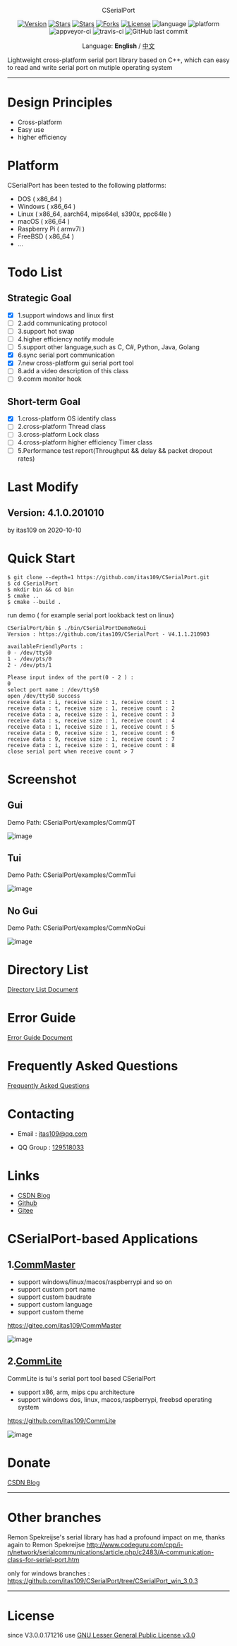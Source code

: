 <p align="center">CSerialPort</p>

<p align="center">
<a href="https://github.com/itas109/CSerialPort/releases"><img alt="Version" src="https://img.shields.io/github/release/itas109/CSerialPort"/></a>
<a href="https://github.com/itas109/CSerialPort/stargazers"><img alt="Stars" src="https://img.shields.io/github/stars/itas109/CSerialPort"/></a>
<a href="https://gitee.com/itas109/CSerialPort"><img alt="Stars" src="https://gitee.com/itas109/CSerialPort/badge/star.svg?theme=dark"/></a>
<a href="https://github.com/itas109/CSerialPort/network/members"><img alt="Forks" src="https://img.shields.io/github/forks/itas109/CSerialPort"/></a>
<a href="https://github.com/itas109/CSerialPort/blob/master/LICENSE"><img alt="License" src="https://img.shields.io/badge/License-LGPL%203.0-orange"/></a>
<img alt="language" src="https://img.shields.io/badge/language-c++-red"/>
<img alt="platform" src="https://img.shields.io/badge/platform-windows%20%7C%20linux%20%7C%20macos%20%7C%20raspberrypi%20%7C%20freebsd-lightgrey"/>
<img alt="appveyor-ci" src="https://ci.appveyor.com/api/projects/status/a4t6ddubhns561kh?svg=true"/>
<img alt="travis-ci" src="https://www.travis-ci.org/itas109/CSerialPort.svg?branch=master"/>
<img alt="GitHub last commit" src="https://img.shields.io/github/last-commit/itas109/CSerialPort">
</p>

<p align="center">
Language: <strong>English</strong> / <a href="README.md">中文</a>
</p>

Lightweight cross-platform serial port library based on C++, which can easy to read and write serial port on mutiple operating system

---

# Design Principles

* Cross-platform
* Easy use
* higher efficiency

# Platform
CSerialPort has been tested to the following platforms:

   - DOS ( x86_64 )
   - Windows ( x86_64 )
   - Linux ( x86_64, aarch64, mips64el, s390x, ppc64le )
   - macOS ( x86_64 )
   - Raspberry Pi ( armv7l )
   - FreeBSD ( x86_64 )
   - ...

# Todo List

## Strategic Goal

- [x] 1.support windows and linux first
- [ ] 2.add communicating protocol
- [ ] 3.support hot swap
- [ ] 4.higher efficiency notify module
- [ ] 5.support other language,such as C, C#, Python, Java, Golang
- [x] 6.sync serial port communication
- [X] 7.new cross-platform gui serial port tool
- [ ] 8.add a video description of this class
- [ ] 9.comm monitor hook

## Short-term Goal

- [x] 1.cross-platform OS identify class
- [ ] 2.cross-platform Thread class
- [ ] 3.cross-platform Lock class
- [ ] 4.cross-platform higher efficiency Timer class
- [ ] 5.Performance test report(Throughput && delay && packet dropout rates)

# Last Modify

## Version: 4.1.0.201010
by itas109 on 2020-10-10

# Quick Start

```
$ git clone --depth=1 https://github.com/itas109/CSerialPort.git
$ cd CSerialPort
$ mkdir bin && cd bin
$ cmake ..
$ cmake --build .
```

run demo ( for example serial port lookback test on linux)

```
CSerialPort/bin $ ./bin/CSerialPortDemoNoGui
Version : https://github.com/itas109/CSerialPort - V4.1.1.210903

availableFriendlyPorts :
0 - /dev/ttyS0
1 - /dev/pts/0
2 - /dev/pts/1

Please input index of the port(0 - 2 ) :
0
select port name : /dev/ttyS0
open /dev/ttyS0 success
receive data : i, receive size : 1, receive count : 1
receive data : t, receive size : 1, receive count : 2
receive data : a, receive size : 1, receive count : 3
receive data : s, receive size : 1, receive count : 4
receive data : 1, receive size : 1, receive count : 5
receive data : 0, receive size : 1, receive count : 6
receive data : 9, receive size : 1, receive count : 7
receive data : i, receive size : 1, receive count : 8
close serial port when receive count > 7
```

# Screenshot

## Gui

Demo Path: CSerialPort/examples/CommQT

![image](./pic/linux.jpg)

## Tui

Demo Path: CSerialPort/examples/CommTui

![image](./pic/linux_tui.jpg)

## No Gui

Demo Path: CSerialPort/examples/CommNoGui

![image](./pic/linux_no_gui.jpg)

# Directory List

[Directory List Document](./doc/directory_list.md)

# Error Guide

[Error Guide Document](./doc/error_guide.md)

# Frequently Asked Questions

[Frequently Asked Questions](./doc/FAQ.md)

# Contacting

* Email : itas109@qq.com

* QQ Group : [129518033](http://shang.qq.com/wpa/qunwpa?idkey=2888fa15c4513e6bfb9347052f36e437d919b2377161862948b2a49576679fc6)

# Links

* [CSDN Blog](https://blog.csdn.net/itas109)
* [Github](https://github.com/itas109/CSerialPort)
* [Gitee](https://gitee.com/itas109/CSerialPort)

# CSerialPort-based Applications
## 1.[CommMaster](https://gitee.com/itas109/CommMaster)
* support windows/linux/macos/raspberrypi and so on
* support custom port name
* support custom baudrate
* support custom language
* support custom theme

https://gitee.com/itas109/CommMaster

![image](./pic/CommMaster.png)

## 2.[CommLite](https://github.com/itas109/CommLite)

CommLite is tui's serial port tool based CSerialPort

* support x86, arm, mips cpu architecture
* support windows dos, linux, macos,raspberrypi, freebsd operating system

https://github.com/itas109/CommLite

![image](./pic/commlite.gif)

# Donate

[CSDN Blog](https://blog.csdn.net/itas109)

---
# Other branches

Remon Spekreijse's serial library has had a profound impact on me, thanks again to Remon Spekreijse
http://www.codeguru.com/cpp/i-n/network/serialcommunications/article.php/c2483/A-communication-class-for-serial-port.htm


only for windows branches : 
https://github.com/itas109/CSerialPort/tree/CSerialPort_win_3.0.3

---

# License

since V3.0.0.171216 use [GNU Lesser General Public License v3.0](LICENSE)
